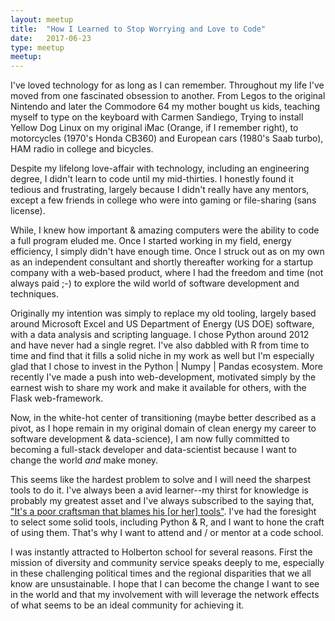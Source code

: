 ```yaml
---
layout: meetup
title:  "How I Learned to Stop Worrying and Love to Code"
date:   2017-06-23
type: meetup
meetup: 
---
```


I've loved technology for as long as I can remember. Throughout my life I've moved from one fascinated obsession to another. From Legos to the original Nintendo and later the Commodore 64 my mother bought us kids, teaching myself to type on the keyboard with Carmen Sandiego, Trying to install Yellow Dog Linux on my original iMac (Orange, if I remember right), to motorcycles (1970's Honda CB360) and European cars (1980's Saab turbo), HAM radio in college and bicycles.

Despite my lifelong love-affair with technology, including an engineering degree, I didn't learn to code until my mid-thirties. I honestly found it tedious and frustrating, largely because I didn't really have any mentors, except a few friends in college who were into gaming or file-sharing (sans license).

While, I knew how important & amazing computers were the ability to code a full program eluded me. Once I started working in my field, energy efficiency, I simply didn't have enough time. Once I struck out as on my own as an independent consultant and shortly thereafter working for a startup company with a web-based product, where I had the freedom and time (not always paid ;-) to explore the wild world of software development and techniques.

Originally my intention was simply to replace my old tooling, largely based around Microsoft Excel and US Department of Energy (US DOE) software, with a data analysis and scripting language. I chose Python around 2012 and have never had a single regret. I've also dabbled with R from time to time and find that it fills a solid niche in my work as well but I'm especially glad that I chose to invest in the Python | Numpy | Pandas ecosystem. More recently I've made a push into web-development, motivated simply by the earnest wish to share my work and make it available for others, with the Flask web-framework.

Now, in the white-hot center of transitioning (maybe better described as a pivot, as I hope remain in my original domain of clean energy my career to software development & data-science), I am now fully committed to becoming a full-stack developer and data-scientist because I want to change the world _and_ make money.

This seems like the hardest problem to solve and I will need the sharpest tools to do it. I've always been a avid learner--my thirst for knowledge is probably my greatest asset and I've always subscribed to the saying that, ["It's a poor craftsman that blames his [or her] tools"](https://news.ycombinator.com/item?id=2380679). I've had the foresight to select some solid tools, including Python & R, and I want to hone the craft of using them. That's why I want to attend and / or mentor at a code school.

I was instantly attracted to Holberton school for several reasons. First the mission of diversity and community service speaks deeply to me, especially in these challenging political times and the regional disparities that we all know are unsustainable. I hope that I can become the change I want to see in the world and that my involvement with will leverage the network effects of what seems to be an ideal community for achieving it.
